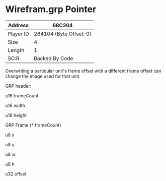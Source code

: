 #  Wirefram.grp Pointer
Address   | 68C204
----------|-------------
Player ID | 264104 (Byte Offset: 0)
Size 	  | 4
Length 	  | 1
SC:R      | Backed By Code

Overwriting a particular unit's frame offset with a different frame offset can change the image used for that unit.

GRP header:
u16 frameCount
u16 width
u16 height

GRP Frame (* frameCount)
u8 x
u8 y
u8 w
u8 h
u32 offset
